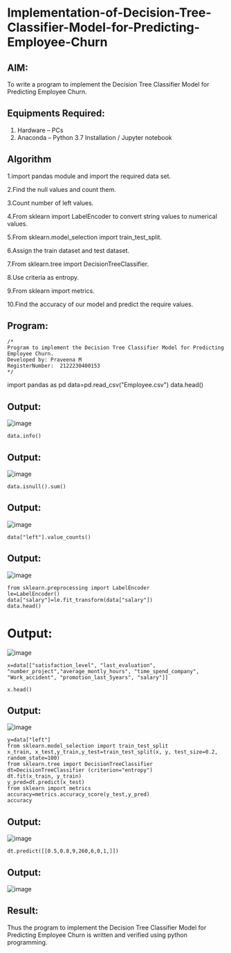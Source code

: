 # Implementation-of-Decision-Tree-Classifier-Model-for-Predicting-Employee-Churn

## AIM:
To write a program to implement the Decision Tree Classifier Model for Predicting Employee Churn.

## Equipments Required:
1. Hardware – PCs
2. Anaconda – Python 3.7 Installation / Jupyter notebook

## Algorithm
 1.import pandas module and import the required data set.

2.Find the null values and count them.

3.Count number of left values.

4.From sklearn import LabelEncoder to convert string values to numerical values.

5.From sklearn.model_selection import train_test_split.

6.Assign the train dataset and test dataset.

7.From sklearn.tree import DecisionTreeClassifier.

8.Use criteria as entropy.

9.From sklearn import metrics.

10.Find the accuracy of our model and predict the require values.

## Program:
```
/*
Program to implement the Decision Tree Classifier Model for Predicting Employee Churn.
Developed by: Praveena M
RegisterNumber:  2122230400153
*/
```
import pandas as pd
data=pd.read_csv("Employee.csv")
data.head()
## Output:
![image](https://github.com/user-attachments/assets/fc450323-94fe-4e46-9f4e-34bdcdfb76e2)

```
data.info()
```
## Output:
![image](https://github.com/user-attachments/assets/ce2e2f14-7f5f-4387-a782-7083f5efb3ea)

```
data.isnull().sum()
```
## Output:
![image](https://github.com/user-attachments/assets/7a09659c-b71a-405f-a108-521a4de13012)
```
data["left"].value_counts()
```
## Output:
![image](https://github.com/user-attachments/assets/00c18aeb-6f68-4255-8f29-807f9fc9ebac)
```
from sklearn.preprocessing import LabelEncoder 
le=LabelEncoder()
data["salary"]=le.fit_transform(data["salary"])
data.head()
```
# Output:
![image](https://github.com/user-attachments/assets/e49f7a28-cdb1-49f7-bbda-bbf900833b65)
```
x=data[["satisfaction_level", "last_evaluation", "number_project","average_montly_hours", "time_spend_company", "Work_accident", "promotion_last_5years", "salary"]]

x.head()
```
## Output:
![image](https://github.com/user-attachments/assets/dcdf1bea-7852-41f1-9a94-c16907c1707c)
```
y=data["left"]
from sklearn.model_selection import train_test_split
x_train, x_test,y_train,y_test=train_test_split(x, y, test_size=0.2, random_state=100)
from sklearn.tree import DecisionTreeClassifier 
dt=DecisionTreeClassifier (criterion="entropy") 
dt.fit(x_train, y_train) 
y_pred=dt.predict(x_test)
from sklearn import metrics
accuracy=metrics.accuracy_score(y_test,y_pred)
accuracy

```
## Output:
![image](https://github.com/user-attachments/assets/89ef23d0-1fc6-4f95-ad4a-48871aa529be)
```
dt.predict([[0.5,0.8,9,260,6,0,1,]])
```
## Output:
![image](https://github.com/user-attachments/assets/a437f4ec-6803-4acf-9657-a3df84028d2d)

## Result:
Thus the program to implement the  Decision Tree Classifier Model for Predicting Employee Churn is written and verified using python programming.
